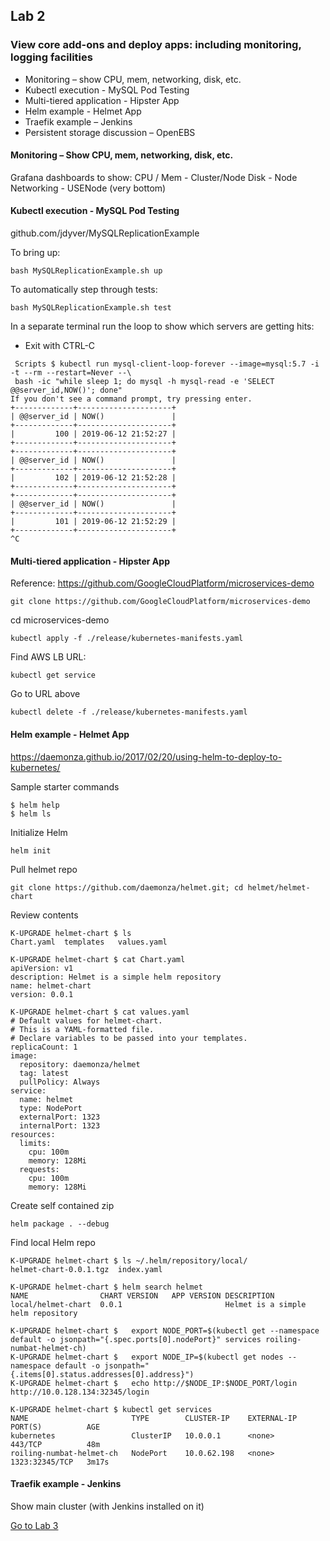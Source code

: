 ## Lab 2

### View core add-ons and deploy apps: including monitoring, logging facilities

- Monitoring – show CPU, mem, networking, disk, etc.
- Kubectl execution - MySQL Pod Testing
- Multi-tiered application - Hipster App
- Helm example - Helmet App
- Traefik example – Jenkins
- Persistent storage discussion – OpenEBS

#### Monitoring – Show CPU, mem, networking, disk, etc.

Grafana dashboards to show:
CPU / Mem - Cluster/Node
Disk - Node
Networking - USENode (very bottom)

#### Kubectl execution - MySQL Pod Testing

github.com/jdyver/MySQLReplicationExample

To bring up:
```
bash MySQLReplicationExample.sh up
```

To automatically step through tests:
```
bash MySQLReplicationExample.sh test
```

In a separate terminal run the loop to show which servers are getting hits:
- Exit with CTRL-C
```
 Scripts $ kubectl run mysql-client-loop-forever --image=mysql:5.7 -i -t --rm --restart=Never --\
 bash -ic "while sleep 1; do mysql -h mysql-read -e 'SELECT @@server_id,NOW()'; done"
If you don't see a command prompt, try pressing enter.
+-------------+---------------------+
| @@server_id | NOW()               |
+-------------+---------------------+
|         100 | 2019-06-12 21:52:27 |
+-------------+---------------------+
+-------------+---------------------+
| @@server_id | NOW()               |
+-------------+---------------------+
|         102 | 2019-06-12 21:52:28 |
+-------------+---------------------+
+-------------+---------------------+
| @@server_id | NOW()               |
+-------------+---------------------+
|         101 | 2019-06-12 21:52:29 |
+-------------+---------------------+
^C
```

#### Multi-tiered application - Hipster App

Reference: https://github.com/GoogleCloudPlatform/microservices-demo

```
git clone https://github.com/GoogleCloudPlatform/microservices-demo
```

cd microservices-demo

```
kubectl apply -f ./release/kubernetes-manifests.yaml
```

Find AWS LB URL:
```
kubectl get service
```

Go to URL above

```
kubectl delete -f ./release/kubernetes-manifests.yaml
```

#### Helm example - Helmet App

https://daemonza.github.io/2017/02/20/using-helm-to-deploy-to-kubernetes/

Sample starter commands
```
$ helm help
$ helm ls
```

Initialize Helm
```
helm init
```

Pull helmet repo
```
git clone https://github.com/daemonza/helmet.git; cd helmet/helmet-chart
```

Review contents
```
K-UPGRADE helmet-chart $ ls
Chart.yaml	templates	values.yaml

K-UPGRADE helmet-chart $ cat Chart.yaml
apiVersion: v1
description: Helmet is a simple helm repository
name: helmet-chart
version: 0.0.1

K-UPGRADE helmet-chart $ cat values.yaml
# Default values for helmet-chart.
# This is a YAML-formatted file.
# Declare variables to be passed into your templates.
replicaCount: 1
image:
  repository: daemonza/helmet
  tag: latest
  pullPolicy: Always
service:
  name: helmet
  type: NodePort
  externalPort: 1323
  internalPort: 1323
resources:
  limits:
    cpu: 100m
    memory: 128Mi
  requests:
    cpu: 100m
    memory: 128Mi
```

Create self contained zip
```
helm package . --debug
```

Find local Helm repo
```
K-UPGRADE helmet-chart $ ls ~/.helm/repository/local/
helmet-chart-0.0.1.tgz	index.yaml
```

```
K-UPGRADE helmet-chart $ helm search helmet
NAME              	CHART VERSION	APP VERSION	DESCRIPTION
local/helmet-chart	0.0.1        	           	Helmet is a simple helm repository
```

```
K-UPGRADE helmet-chart $   export NODE_PORT=$(kubectl get --namespace default -o jsonpath="{.spec.ports[0].nodePort}" services roiling-numbat-helmet-ch)
K-UPGRADE helmet-chart $   export NODE_IP=$(kubectl get nodes --namespace default -o jsonpath="{.items[0].status.addresses[0].address}")
K-UPGRADE helmet-chart $   echo http://$NODE_IP:$NODE_PORT/login
http://10.0.128.134:32345/login
```

```
K-UPGRADE helmet-chart $ kubectl get services
NAME                       TYPE        CLUSTER-IP    EXTERNAL-IP   PORT(S)          AGE
kubernetes                 ClusterIP   10.0.0.1      <none>        443/TCP          48m
roiling-numbat-helmet-ch   NodePort    10.0.62.198   <none>        1323:32345/TCP   3m17s
```

#### Traefik example - Jenkins

Show main cluster (with Jenkins installed on it)


[Go to Lab 3](https://github.com/jdyver/konvoy-k8s-seminar/tree/master/Lab3)
